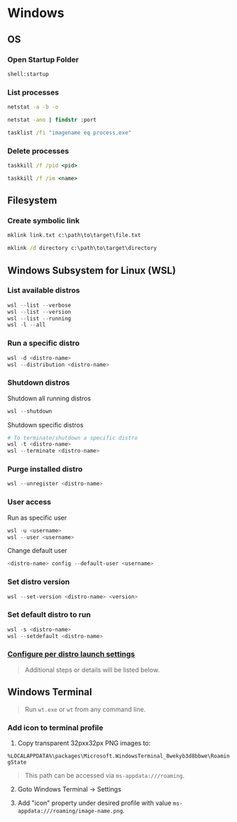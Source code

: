 # Windows

## OS

### Open Startup Folder

```cmd
shell:startup
```

### List processes

```cmd
netstat -a -b -o

netstat -ano | findstr :port

tasklist /fi "imagename eq process.exe"
```

### Delete processes

```cmd
taskkill /f /pid <pid>

taskkill /f /im <name>
```

## Filesystem

### Create symbolic link

```cmd
mklink link.txt c:\path\to\target\file.txt

mklink /d directory c:\path\to\target\directory
```

## Windows Subsystem for Linux (WSL)

### List available distros

```powershell
wsl --list --verbose
wsl --list --version
wsl --list --running
wsl -l --all
```

### Run a specific distro

```powershell
wsl -d <distro-name>
wsl --distribution <distro-name>
```

### Shutdown distros

Shutdown all running distros

```powershell
wsl --shutdown
```

Shutdown specific distros

```powershell
# To terminate/shutdown a specific distro
wsl -t <distro-name>
wsl --terminate <distro-name>
```

### Purge installed distro

```powershell
wsl --unregister <distro-name>
```

### User access

Run as specific user

```powershell
wsl -u <username>
wsl --user <username>
```

Change default user

```powershell
<distro-name> config --default-user <username>
```

### Set distro version

```powershell
wsl --set-version <distro-name> <version>
```

### Set default distro to run

```powershell
wsl -s <distro-name>
wsl --setdefault <distro-name>
```

### [Configure per distro launch settings](https://docs.microsoft.com/en-us/windows/wsl/wsl-config#configure-per-distro-launch-settings-with-wslconf)

> Additional steps or details will be listed below.

## Windows Terminal

> Run `wt.exe` or `wt` from any command line.

### Add icon to terminal profile

1. Copy transparent 32pxx32px PNG images to:

`%LOCALAPPDATA%\packages\Microsoft.WindowsTerminal_8wekyb3d8bbwe\RoamingState`

> This path can be accessed via `ms-appdata:///roaming`.

2. Goto Windows Terminal -> Settings

3. Add "icon" property under desired profile with value `ms-appdata:///roaming/image-name.png`.
